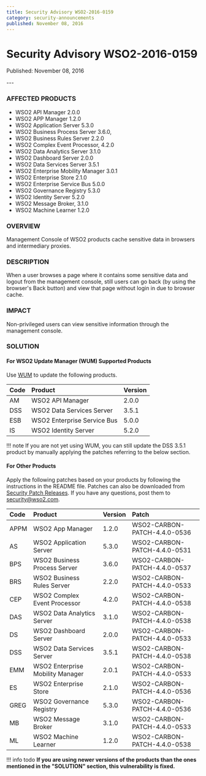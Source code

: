 ```yaml
---
title: Security Advisory WSO2-2016-0159
category: security-announcements
published: November 08, 2016
---
```


# Security Advisory WSO2-2016-0159

<p class="doc-info">Published: November 08, 2016</p>
---

### AFFECTED PRODUCTS
* WSO2 API Manager 2.0.0
* WSO2 APP Manager 1.2.0
* WSO2 Application Server 5.3.0
* WSO2 Business Process Server 3.6.0,
* WSO2 Business Rules Server 2.2.0
* WSO2 Complex Event Processor, 4.2.0
* WSO2 Data Analytics Server 3.1.0
* WSO2 Dashboard Server 2.0.0
* WSO2 Data Services Server 3.5.1
* WSO2 Enterprise Mobility Manager 3.0.1
* WSO2 Enterprise Store 2.1.0
* WSO2 Enterprise Service Bus 5.0.0
* WSO2 Governance Registry 5.3.0
* WSO2 Identity Server 5.2.0
* WSO2 Message Broker, 3.1.0
* WSO2 Machine Learner 1.2.0


### OVERVIEW
Management Console of WSO2 products cache sensitive data in browsers and intermediary proxies.


### DESCRIPTION
When a user browses a page where it contains some sensitive data and logout from the management console, still users can go back (by using the browser's Back button) and view that page without login in due to browser cache.

### IMPACT
Non-privileged users can view sensitive information through the management console.


### SOLUTION

#### For WSO2 Update Manager (WUM) Supported Products
Use [WUM](https://wso2.com/updates/wum/) to update the following products.


| **Code** | **Product** | **Version** |
| :--- | :------ | :------ |
| AM | WSO2 API Manager | 2.0.0 |
| DSS | WSO2 Data Services Server | 3.5.1 |
| ESB | WSO2 Enterprise Service Bus | 5.0.0 |
| IS | WSO2 Identity Server | 5.2.0 |


!!! note
    If you are not yet using WUM, you can still update the DSS 3.5.1 product by manually applying the patches referring to the below section.

#### For Other Products
Apply the following patches based on your products by following the instructions in the README file. Patches can also be downloaded from [Security Patch Releases](http://wso2.com/security-patch-releases/). If you have any questions, post them to <security@wso2.com>.


| **Code** | **Product** | **Version** | **Patch** |
| :--- | :------ | :------ | :---- |
| APPM | WSO2 App Manager | 1.2.0 | WSO2-CARBON-PATCH-4.4.0-0536 |
| AS | WSO2 Application Server | 5.3.0 | WSO2-CARBON-PATCH-4.4.0-0531 |
| BPS | WSO2 Business Process Server | 3.6.0 | WSO2-CARBON-PATCH-4.4.0-0537 |
| BRS | WSO2 Business Rules Server | 2.2.0 | WSO2-CARBON-PATCH-4.4.0-0533 |
| CEP | WSO2 Complex Event Processor | 4.2.0 | WSO2-CARBON-PATCH-4.4.0-0538 |
| DAS | WSO2 Data Analytics Server | 3.1.0 | WSO2-CARBON-PATCH-4.4.0-0538 |
| DS | WSO2 Dashboard Server | 2.0.0 | WSO2-CARBON-PATCH-4.4.0-0533 |
| DSS | WSO2 Data Services Server | 3.5.1 | WSO2-CARBON-PATCH-4.4.0-0538 |
| EMM | WSO2 Enterprise Mobility Manager | 2.0.1 | WSO2-CARBON-PATCH-4.4.0-0533 |
| ES | WSO2 Enterprise Store | 2.1.0 | WSO2-CARBON-PATCH-4.4.0-0536 |
| GREG | WSO2 Governance Registry | 5.3.0 | WSO2-CARBON-PATCH-4.4.0-0536 |
| MB | WSO2 Message Broker | 3.1.0 | WSO2-CARBON-PATCH-4.4.0-0533 |
| ML | WSO2 Machine Learner | 1.2.0 | WSO2-CARBON-PATCH-4.4.0-0538 |


!!! info todo
    **If you are using newer versions of the products than the ones mentioned in the "SOLUTION" section, this vulnerability is fixed.**
